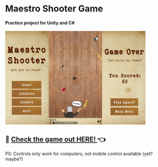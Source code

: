 # Maestro Shooter Game

#### Practice project for Unity and C#
<img src="screeshot-maestroshooter.png" alt="Mestro Shooter Screens" width="450" height="300">

## 🎼 <a href="https://i.simmer.io/@ianisout/maestro-shooter" target="_blank">Check the game out HERE! </a> 👈

PS: Controls only work for computers, not mobile control available (yet? maybe?)
